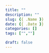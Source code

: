 ```yaml
---
title: ""
description: ""
slug: {{ .Name }}
date: {{ .Date }}
categories: []
tags: ["",""]

draft: false
---
```


